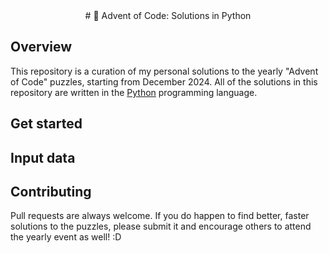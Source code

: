 <div align="center">
# 🐍 Advent of Code: Solutions in Python
</div>

## Overview

This repository is a curation of my personal solutions to the yearly "Advent of Code" puzzles, starting from December 2024. All of the solutions in this repository are written in the [Python](https://python.org) programming language. <br>

## Get started

<!-- TBA -->

## Input data

<!-- TBA -->

## Contributing

Pull requests are always welcome. If you do happen to find better, faster solutions to the puzzles, please submit it and encourage others to attend the yearly event as well! :D
